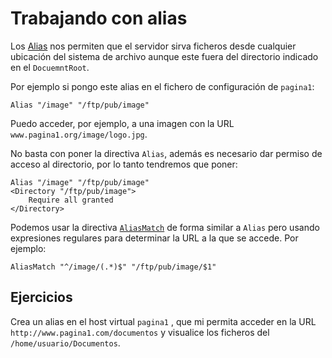 # Trabajando con alias

Los [Alias](http://httpd.apache.org/docs/2.4/mod/mod_alias.html#alias) nos permiten que el servidor sirva ficheros desde cualquier ubicación del sistema de archivo aunque este fuera del directorio indicado en el `DocuemntRoot`.	

Por ejemplo si pongo este alias en el fichero de configuración de `pagina1`:

	Alias "/image" "/ftp/pub/image"

Puedo acceder, por ejemplo, a una imagen con la URL `www.pagina1.org/image/logo.jpg`. 

No basta con poner la directiva `Alias`, además es necesario dar permiso de acceso al directorio, por lo tanto tendremos que poner:

	Alias "/image" "/ftp/pub/image"
	<Directory "/ftp/pub/image">
    	Require all granted
	</Directory>

Podemos usar la directiva [`AliasMatch`](https://httpd.apache.org/docs/2.4/mod/mod_alias.html#aliasmatch) de forma similar a `Alias` pero usando expresiones regulares para determinar la URL a la que se accede. Por ejemplo:

	AliasMatch "^/image/(.*)$" "/ftp/pub/image/$1"


## Ejercicios

Crea un alias en el host virtual `pagina1` , que mi permita acceder en la URL `http://www.pagina1.com/documentos` y visualice los ficheros del `/home/usuario/Documentos`. 


